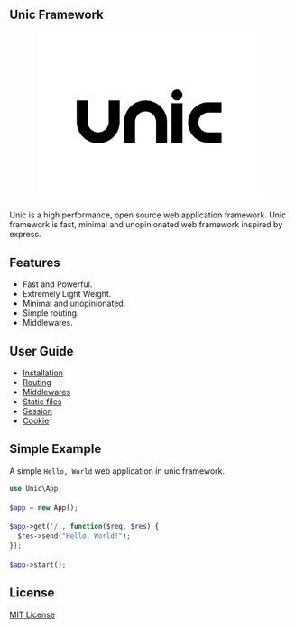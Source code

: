 ## Unic Framework

<p align="center">
  <img src="unic-logo.jpg" width="400px" alt="Unic Logo">
</p>

Unic is a high performance, open source web application framework.
Unic framework is fast, minimal and unopinionated web framework inspired by express.

## Features
  - Fast and Powerful.
  - Extremely Light Weight.
  - Minimal and unopinionated.
  - Simple routing.
  - Middlewares.

## User Guide

- [Installation](Installation.md)
- [Routing](Routing.md)
- [Middlewares](Middlewares.md)
- [Static files](Static-files.md)
- [Session](Session.md)
- [Cookie](Cookie.md)

## Simple Example

  A simple `Hello, World` web application in unic framework.

```php
use Unic\App;

$app = new App();

$app->get('/', function($req, $res) {
  $res->send("Hello, World!");
});

$app->start();
```

## License

  [MIT License](https://github.com/unicframework/unic/blob/main/LICENSE)
